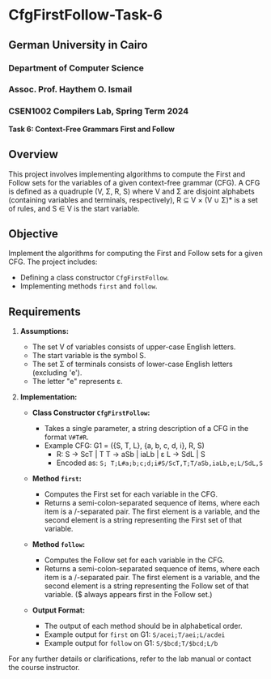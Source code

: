 # CfgFirstFollow-Task-6

## German University in Cairo
### Department of Computer Science
### Assoc. Prof. Haythem O. Ismail

### CSEN1002 Compilers Lab, Spring Term 2024
**Task 6: Context-Free Grammars First and Follow**

## Overview
This project involves implementing algorithms to compute the First and Follow sets for the variables of a given context-free grammar (CFG). A CFG is defined as a quadruple (V, Σ, R, S) where V and Σ are disjoint alphabets (containing variables and terminals, respectively), R ⊆ V × (V ∪ Σ)* is a set of rules, and S ∈ V is the start variable.

## Objective
Implement the algorithms for computing the First and Follow sets for a given CFG. The project includes:
- Defining a class constructor `CfgFirstFollow`.
- Implementing methods `first` and `follow`.

## Requirements

1. **Assumptions:**
   - The set V of variables consists of upper-case English letters.
   - The start variable is the symbol S.
   - The set Σ of terminals consists of lower-case English letters (excluding 'e').
   - The letter "e" represents ε.

2. **Implementation:**
   - **Class Constructor `CfgFirstFollow`:**
     - Takes a single parameter, a string description of a CFG in the format `V#T#R`.
     - Example CFG: G1 = ({S, T, L}, {a, b, c, d, i}, R, S)
       - R: S → ScT | T
              T → aSb | iaLb | ε
              L → SdL | S
       - Encoded as: `S; T;L#a;b;c;d;i#S/ScT,T;T/aSb,iaLb,e;L/SdL,S`

   - **Method `first`:**
     - Computes the First set for each variable in the CFG.
     - Returns a semi-colon-separated sequence of items, where each item is a /-separated pair. The first element is a variable, and the second element is a string representing the First set of that variable.

   - **Method `follow`:**
     - Computes the Follow set for each variable in the CFG.
     - Returns a semi-colon-separated sequence of items, where each item is a /-separated pair. The first element is a variable, and the second element is a string representing the Follow set of that variable. ($ always appears first in the Follow set.)

   - **Output Format:**
     - The output of each method should be in alphabetical order.
     - Example output for `first` on G1: `S/acei;T/aei;L/acdei`
     - Example output for `follow` on G1: `S/$bcd;T/$bcd;L/b`

For any further details or clarifications, refer to the lab manual or contact the course instructor.
